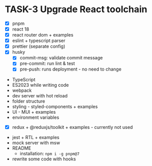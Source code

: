 # TASK-3 Upgrade React toolchain 

* [x] pnpm
* [x] react 18
* [x] react router dom + examples
* [x] eslint + typescript parser
* [x] prettier (separate config)
* [x] husky
  * [x] commit-msg: validate commit message
  * [x] pre-commit: run lint & test
  * [x] pre-push: runs deployment - no need to change  
* TypeScript
* ES2023 while writing code
* webpack
* dev server with hot reload
* folder structure
* styling - styled-components + examples
* UI - MUI + examples
* environment variables
* [x] redux + @reduxjs/toolkit + examples - currently not used
* jest + RTL + examples
* mock server with msw
* README
  * installation: `npm i -g pnpm@7`
* rewrite some code with hooks
